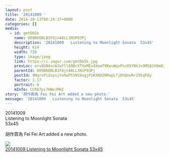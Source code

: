 ```yaml
---
layout: post
title: '20141009 ' 
date: 2014-10-13T06:24:37+0000 
categories: [] 
media:
  - id: gmtDb5k
    name: O09B6OBLB1FOjn48LL3NSP93Pj
    description: '20141009   Listening to Moonlight Sonata  53x45'   
    height: 614
    width: 720
    type: image/jpeg
    link: https://i.imgur.com/gmtDb5k.jpg
    prevLoc: orv8GN4xnAIwYllA9BrXTXoMEx4XowT9KwvWqvPnc05YNk3x9MS8JX0m8Z8BIzwkGY3qmnFry1M9Rp0QsAzEVgm4GqsK9WLPR6PLfy1NmJqqJRUN5ZBVkB7YIkrk4rg5Yvty89BRA9JVCrvPBNVMZ8Hk9Az0pE6Ns7BM8V0Qp2IEKX9zxE2qcN1GOQ30vYfYXE4w4q14i2AqRP3B8xHDgzZnE91Os5AL0LOElqINGnvpZOqRulvjrEBOWKCNx6gYBQN
    parentId: O09B6OBLB1FOjn48LL3NSP93Pj
    postId: 9NqrxP12oysjYoOwP55NtDogjPzKXNU2NRxpL7jDhQowRr25kqFQy
    factor: 1.17
    portrait: 0
    mInfo: CCR67pi7HWeJMkE
story: '胡作霏為 Fei Fei Art added a new photo.'  
message: '20141009   Listening to Moonlight Sonata  53x45'  
---
```


20141009   
Listening to Moonlight Sonata  
53x45
 
 
[//]: #story:
胡作霏為 Fei Fei Art added a new photo.


[//]: #media:  
<a href="https://i.imgur.com/gmtDb5k.jpg"><img class="postImage" src="https://i.imgur.com/gmtDb5kh.jpg" />  
20141009 
Listening to Moonlight Sonata
53x45  
 </a>   
